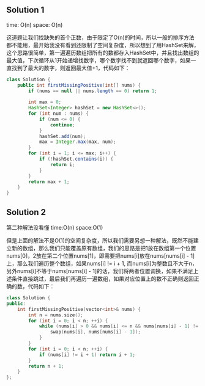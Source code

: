 ## Solution 1
time: O(n)
space: O(n)

这道题让我们找缺失的首个正数，由于限定了O(n)的时间，所以一般的排序方法都不能用，最开始我没有看到还限制了空间复杂度，所以想到了用HashSet来解，这个思路很简单，第一遍遍历数组把所有的数都存入HashSet中，并且找出数组的最大值，下次循环从1开始递增找数字，哪个数字找不到就返回哪个数字，如果一直找到了最大的数字，则返回最大值+1，代码如下：

```java
class Solution {
    public int firstMissingPositive(int[] nums) {
        if (nums == null || nums.length == 0) return 1;
        
        int max = 0;
        HashSet<Integer> hashSet = new HashSet<>();
        for (int num : nums) {
            if (num <= 0) {
                continue;
            }
            hashSet.add(num);
            max = Integer.max(max, num);
        }
        for (int i = 1; i <= max; i++) {
            if (!hashSet.contains(i)) {
                return i;
            }
        }
        return max + 1; 
    }
}
```

## Solution 2
第二种解法没看懂
time:O(n)
space:O(1)

但是上面的解法不是O(1)的空间复杂度，所以我们需要另想一种解法，既然不能建立新的数组，那么我们只能覆盖原有数组，我们的思路是把1放在数组第一个位置nums[0]，2放在第二个位置nums[1]，即需要把nums[i]放在nums[nums[i] - 1]上，那么我们遍历整个数组，如果nums[i] != i + 1, 而nums[i]为整数且不大于n，另外nums[i]不等于nums[nums[i] - 1]的话，我们将两者位置调换，如果不满足上述条件直接跳过，最后我们再遍历一遍数组，如果对应位置上的数不正确则返回正确的数，代码如下：

```cpp
class Solution {
public:
    int firstMissingPositive(vector<int>& nums) {
        int n = nums.size();
        for (int i = 0; i < n; ++i) {
            while (nums[i] > 0 && nums[i] <= n && nums[nums[i] - 1] != nums[i]) {
                swap(nums[i], nums[nums[i] - 1]);
            }
        }
        for (int i = 0; i < n; ++i) {
            if (nums[i] != i + 1) return i + 1;
        }
        return n + 1;
    }
};

```